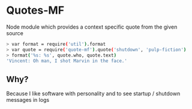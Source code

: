 # Quotes-MF

Node module which provides a context specific quote from the given source

```bash
> var format = require('util').format
> var quote = require('quote-mf').quote('shutdown', 'pulp-fiction')
> format('%s: %s', quote.who, quote.text)
'Vincent: Oh man, I shot Marvin in the face.'
```

## Why?
Because I like software with personality and to see startup / shutdown messages in logs
